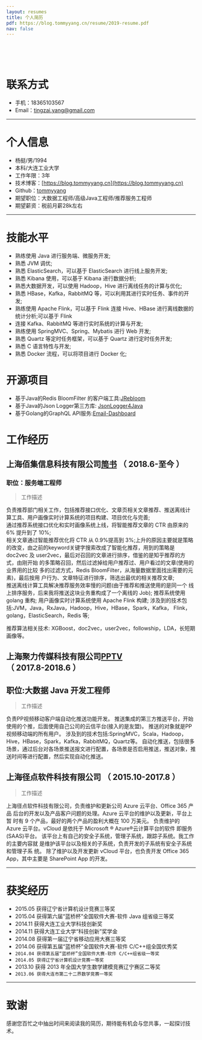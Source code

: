 ```yaml
---
layout: resumes
title: 个人简历
pdf: https://blog.tommyyang.cn/resume/2019-resume.pdf
nav: false
---
```

<br><br><br>
# 联系方式

- 手机：18365103567
- Email：tingzai.yang@gmail.com

---

# 个人信息

 - 杨挺/男/1994
 - 本科/大连工业大学
 - 工作年限：3年
 - 技术博客：[https://blog.tommyyang.cn](https://blog.tommyyang.cn)
 - Github：[tommyyang](https://github.com/joyang1)
 - 期望职位：大数据工程师/高级Java工程师/推荐服务工程师
 - 期望薪资：税前月薪28k左右

---

# 技能水平
- 熟练使用 Java 进行服务端、微服务开发;
- 熟悉 JVM 调优;
- 熟悉 ElasticSearch，可以基于 ElasticSearch 进行线上服务开发;
- 熟悉 Kibana 使用，可以基于 Kibana 进行数据分析;
- 熟悉大数据开发，可以使用 Hadoop，Hive 进行离线任务的计算与优化;
- 熟悉 HBase，Kafka，RabbitMQ 等，可以利用其进行实时任务、事件的开发;
- 熟练使用 Apache Flink，可以基于 Flink 连接 Hive、HBase 进行离线数据的统计分析;可以基于 Flink
- 连接 Kafka、RabbitMQ 等进行实时系统的计算与开发;
- 熟练使用 SpringMVC、Spring、Mybatis 进行 Web 开发;
- 熟悉 Quartz 等定时任务框架，可以基于 Quartz 进行定时任务开发;
- 熟悉 C 语言特性与开发;
- 熟悉 Docker 流程，可以将项目进行 Docker 化;

# 开源项目
- 基于Java的Redis BloomFilter 的客户端工具:[JRebloom](https://github.com/RedisLabs/JReBloom) 
- 基于Java的Json Logger第三方库: [JsonLogger4Java](https://github.com/joyang1/slf4j4json)
- 基于Golang的GraphQL API服务:[Email-Dashboard](https://github.com/Email-Dashboard/Email-Dashboard)


# 工作经历  

## 上海佰集信息科技有限公司[简书](https://www.jianshu.com) （ 2018.6-至今 ）

### 职位：服务端工程师

>工作描述

负责推荐部门相关工作，包括推荐接口优化、文章页相关文章推荐、推送离线计 算工具、用户画像实时计算系统的项目构建、项目优化与完善;   
通过推荐系统接口优化和实时画像系统上线，将智能推荐文章的 CTR 由原来的 6% 提升到了 10%;   
相关文章通过智能推荐优化将 CTR 从 0.9%提高到 3%;上升的原因主要就是策略 的改变，由之前的keyword关键字搜索改成了智能化推荐，用到的策略是doc2vec 及 user2vec，最后对召回的文章进行排序，借鉴的是知乎推荐的方式，由刚开始 的多策略召回，然后过滤掉给用户推荐过、用户看过的文章(使用的业界用的比较 多的过滤方式，Redis BloomFilter，从海量数据里面找出需要的元素)，最后按用 户行为、文章特征进行排序，筛选出最优的相关推荐文章;   
推送离线计算工具解决推荐服务效率慢的问题(由于推荐和推送使用的是同一个 线上排序服务，后来我将推送这块业务重构成了一个离线的 Job); 推荐系统使用 golang 重构; 用户画像实时计算系统使用 Apache Flink 构建; 涉及到的技术包括:JVM，Java，RxJava，Hadoop，Hive，HBase，Spark，Kafka， Flink，golang，ElasticSearch，Redis 等;

推荐算法相关技术: XGBoost，doc2vec，user2vec，followship，LDA，长短期 画像等。


## 上海聚力传媒科技有限公司[PPTV](http://www.pptv.com)  （ 2017.8-2018.6 ）

##  职位:大数据 Java 开发工程师

> 工作描述   

负责PP视频移动客户端自动化推送功能开发。
推送集成的第三方推送平台，开始使用的个推，后面使用自己公司的云信平台(接入的是友盟)。
推送的对象就是PP视频移动端的所有用户。
涉及到的技术包括:SpringMVC，Scala，Hadoop，Hive，HBase，Spark，Kafka，RabbitMQ，Quartz等。
自动化推送，包括很多场景，通过后台对各场景推送报文进行配置，各场景是否启用推送，推送对象，推送时间等进行配置，然后实现自动化推送。   

## 上海径点软件科技有限公司  （ 2015.10-2017.8 ）

> 工作描述   

上海径点软件科技有限公司，负责维护和更新公司 Azure 云平台、Office 365 产品 后台的开发以及产品客户问题的处理。Azure 云平台的维护以及更新，平台上暂 时有 9 个产品，最好的两个产品的盈利大概在 100 万美元。
负责维护的 Azure 云平台。vCloud 是依托于 Microsoft ® Azure®云计算平台的软件 即服务(SAAS)平台。 该平台上有自己的安全子系统，管理子系统，跟踪子系统。我工作的主要内容就 是维护该平台以及相关的子系统，负责开发的子系统有安全子系统和管理子系 统。
除了维护以及开发更新 vCloud 平台，也负责开发 Office 365 App，其中主要是 SharePoint App 的开发。

---

# 获奖经历
- 2015.05 获得辽宁省计算机设计竞赛三等奖
- 2015.04 获得第六届“蓝桥杯”全国软件大赛-软件 Java 组省级三等奖
- 2014.11 获得大连工业大学科技创新奖
- 2014.11 获得大连工业大学“科技创新”奖学金
- 2014.08 获得第一届辽宁省移动应用大赛三等奖
- 2014.06 获得第五届“蓝桥杯”全国软件大赛-软件 C/C++组全国优秀奖
- `2014.04 获得第五届“蓝桥杯”全国软件大赛-软件 C/C++组省级一等奖`
- `2014.05 获得辽宁省计算机设计竞赛一等奖`
- 2013.10 获得 2013 年全国大学生数学建模竞赛辽宁赛区二等奖
- `2013.06 获得大连市第二十二界数学竞赛一等奖`

---

# 致谢
感谢您百忙之中抽出时间来阅读我的简历，期待能有机会与您共事，一起探讨技术。
